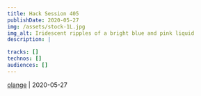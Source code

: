 ```yaml
---
title: Hack Session 405
publishDate: 2020-05-27
img: /assets/stock-1L.jpg
img_alt: Iridescent ripples of a bright blue and pink liquid
description: |

tracks: []
technos: []
audiences: []
---
```




[olange](https://github.com/olange) | 2020-05-27


